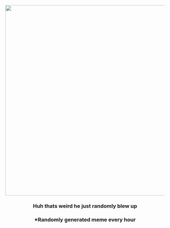 <p align="center">
        <img src="https://i.redd.it/ucjr94r8whd91.jpg" width="600" height="600">
        </p>
        <h3 align="center">Huh thats weird he just randomly blew up</h3>
        <h3 align="center">*Randomly generated meme every hour</h3>
    